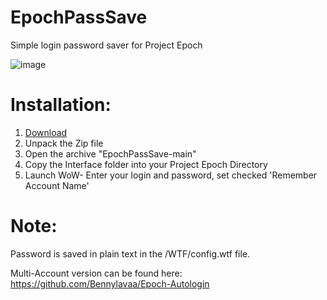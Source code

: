 # EpochPassSave
Simple login password saver for Project Epoch

![image](https://github.com/Bennylavaa/EpochPassSave/assets/90982783/dd82de17-078d-4dda-b6e8-cc7d036f8020)

# Installation:
1. [Download](https://github.com/Bennylavaa/EpochPassSave/archive/refs/heads/master.zip)
2. Unpack the Zip file
3. Open the archive "EpochPassSave-main"
4. Copy the Interface folder into your Project Epoch Directory
5. Launch WoW- Enter your login and password, set checked 'Remember Account Name'

# Note:
Password is saved in plain text in the /WTF/config.wtf file.

Multi-Account version can be found here: https://github.com/Bennylavaa/Epoch-Autologin

